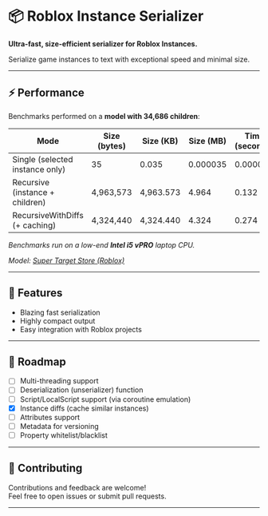 # 📦 Roblox Instance Serializer

**Ultra-fast, size-efficient serializer for Roblox Instances.**

Serialize game instances to text with exceptional speed and minimal size.

---

## ⚡ Performance

Benchmarks performed on a **model with 34,686 children**:

| Mode                                   | Size (bytes) | Size (KB)  | Size (MB)  | Time (seconds)        |
|----------------------------------------|--------------|------------|------------|-----------------------|
| Single (selected instance only)        | 35           | 0.035      | 0.000035   | 0.000027              |
| Recursive (instance + children)        | 4,963,573    | 4,963.573  | 4.964      | 0.132                 |
| RecursiveWithDiffs (+ caching)         | 4,324,440    | 4,324.440  | 4.324      | 0.274                 |

_Benchmarks run on a low-end **Intel i5 vPRO** laptop CPU._

_Model: [Super Target Store (Roblox)](https://create.roblox.com/store/asset/6700116748/Super-Target-Store)_

---

## 🚀 Features

- Blazing fast serialization
- Highly compact output
- Easy integration with Roblox projects

---

## 📝 Roadmap

- [ ] Multi-threading support
- [ ] Deserialization (unserializer) function
- [ ] Script/LocalScript support (via coroutine emulation)
- [x] Instance diffs (cache similar instances)
- [ ] Attributes support
- [ ] Metadata for versioning
- [ ] Property whitelist/blacklist

---

## 🤝 Contributing

Contributions and feedback are welcome!  
Feel free to open issues or submit pull requests.

---

